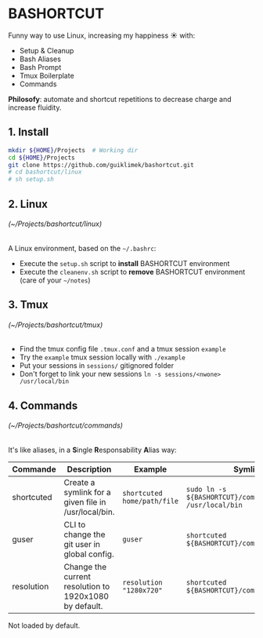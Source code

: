 # BASHORTCUT

Funny way to use Linux, increasing my happiness ☀️ with:
- Setup & Cleanup
- Bash Aliases
- Bash Prompt
- Tmux Boilerplate
- Commands

**Philosofy**: automate and shortcut repetitions to decrease charge and increase fluidity.

<!-- ## Try in a Docker container: -->

## 1. Install

```bash
mkdir ${HOME}/Projects  # Working dir
cd ${HOME}/Projects
git clone https://github.com/guiklimek/bashortcut.git
# cd bashortcut/linux
# sh setup.sh
```

## 2. Linux
###### (~/Projects/bashortcut/linux)

A Linux environment, based on the `~/.bashrc`:

- Execute the `setup.sh` script to **install** BASHORTCUT environment
- Execute the `cleanenv.sh` script to **remove** BASHORTCUT environment (care of your `~/notes`)

## 3. Tmux
###### (~/Projects/bashortcut/tmux)

- Find the tmux config file `.tmux.conf` and a tmux session `example`
- Try the `example` tmux session locally with `./example`
- Put your sessions in `sessions/` gitignored folder
- Don't forget to link your new sessions `ln -s sessions/<nwone> /usr/local/bin`

## 4. Commands
###### (~/Projects/bashortcut/commands)

It's like aliases, in a **S**ingle **R**esponsability **A**lias way:

| Commande   | Description                                            | Example                     | Symlink it                                                     |
|------------|--------------------------------------------------------|-----------------------------|----------------------------------------------------------------|
| shortcuted | Create a symlink for a given file in /usr/local/bin.   | `shortcuted home/path/file` | `sudo ln -s ${BASHORTCUT}/commands/shortcuted /usr/local/bin`  |
| guser      | CLI to change the git user in global config.           | `guser`                     | `shortcuted ${BASHORTCUT}/commands/guser`                      |
| resolution | Change the current resolution to 1920x1080 by default. | `resolution "1280x720"`     | `shortcuted ${BASHORTCUT}/commands/resolution`                 |

Not loaded by default.
